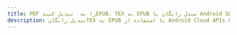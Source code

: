 ---title: PDF را به  تبدیل کنیدEPUB، TEX به EPUB مبدل رایگان یا Android SDKdescription: تبدیل رایگانTEX به EPUB با استفاده از Android Cloud APIs & SDK همچنین اسناد PDF را در Cloud ایجاد، ویرایش و رندر کنید.---